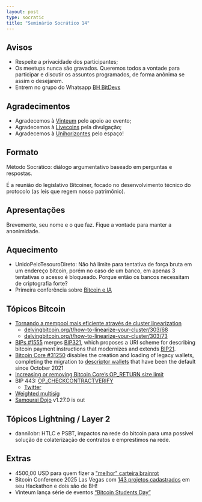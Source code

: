 ```yaml
---
layout: post
type: socratic
title: "Seminário Socrático 14"
---
```

## Avisos
- Respeite a privacidade dos participantes;
- Os meetups nunca são gravados. Queremos todos a vontade para participar e discutir os assuntos programados, de forma anônima se assim o desejarem.
- Entrem no grupo do Whatsapp [BH BitDevs](https://chat.whatsapp.com/EXLJjo3QURxBcj8bqxLc81) 

## Agradecimentos

- Agradecemos à [Vinteum](https://vinteum.org/) pelo apoio ao evento;
- Agradecemos à [Livecoins](https://livecoins.com.br/) pela divulgação;
- Agradecemos à [Unihorizontes](https://unihorizontes.br/) pelo espaço!

## Formato

Método Socrático: diálogo argumentativo baseado em perguntas e respostas.

É a reunião do legislativo Bitcoiner, focado no desenvolvimento técnico do protocolo (as leis que regem nosso patrimônio).

## Apresentações

Brevemente, seu nome e o que faz. Fique a vontade para manter a anonimidade.


## Aquecimento
- UnidoPeloTesouroDireto: Não há limite para tentativa de força bruta em um endereço bitcoin, porém no caso de um banco, em apenas 3 tentativas o acesso é bloqueado. Porque então os bancos necessitam de criptografia forte?
- Primeira conferência sobre [Bitcoin e IA](https://x.com/brenorb/status/1920993468735701242)


## Tópicos Bitcoin
- [Tornando a mempool mais eficiente através de cluster linearization](https://bitcoinops.org/en/newsletters/2025/05/02/)
    - [delvingbitcoin.org/t/how-to-linearize-your-cluster/303/68](https://delvingbitcoin.org/t/how-to-linearize-your-cluster/303/68)
    - [delvingbitcoin.org/t/how-to-linearize-your-cluster/303/73](https://delvingbitcoin.org/t/how-to-linearize-your-cluster/303/73)
- [BIPs #1555](https://github.com/bitcoin/bips/issues/1555) merges [BIP321](https://github.com/bitcoin/bips/blob/master/bip-0321.mediawiki), which proposes a URI scheme for describing bitcoin payment instructions that modernizes and extends [BIP21](https://github.com/bitcoin/bips/blob/master/bip-0021.mediawiki).
- [Bitcoin Core #31250](https://github.com/bitcoin/bitcoin/issues/31250) disables the creation and loading of legacy wallets, completing the migration to [descriptor wallets](https://bitcoinops.org/en/topics/output-script-descriptors/) that have been the default since October 2021 
- [Increasing or removing Bitcoin Core’s OP_RETURN size limit](https://bitcoinops.org/en/newsletters/2025/05/02/)
- BIP 443: [OP_CHECKCONTRACTVERIFY](https://github.com/bitcoin/bips/pull/1793)
    - [Twitter](https://x.com/salvatoshi/status/1920952745412227578)
- [Weighted multisig](https://x.com/mononautical/status/1921012232747421892?s=46)    
- [Samourai Dojo](https://x.com/PavelTheCoder/status/1925609407171190902) v1.27.0 is out

## Tópicos Lightning / Layer 2
- dannilobr: HTLC e PSBT, impactos na rede do bitcoin para uma possivel solução de colaterização de contratos e emprestimos na rede.

## Extras
- 4500,00 USD para quem fizer a ["melhor" carteira brainrot](https://x.com/salvatoshi/status/1920952745412227578)
- Bitcoin Conference 2025 Las Vegas com [143 projetos cadastrados](https://b25.devpost.com/project-gallery) em seu Hackathon e dois são de BH!
- Vinteum lança série de eventos [“Bitcoin Students Day”](https://livecoins.com.br/vinteum-lanca-serie-de-eventos-bitcoin-students-day-para-universitarios-em-todo-o-brasil/)